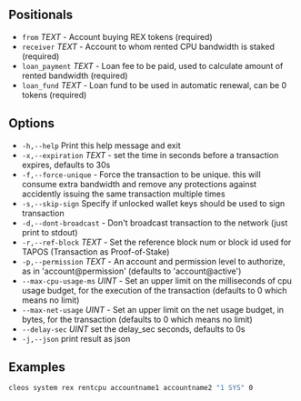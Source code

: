 ## Positionals
- `from` _TEXT_ - Account buying REX tokens (required)
- `receiver` _TEXT_ - Account to whom rented CPU bandwidth is staked (required)
- `loan_payment` _TEXT_ - Loan fee to be paid, used to calculate amount of rented bandwidth (required)
- `loan_fund` _TEXT_ - Loan fund to be used in automatic renewal, can be 0 tokens (required)
## Options
- `-h,--help` Print this help message and exit
- `-x,--expiration` _TEXT_ - set the time in seconds before a transaction expires, defaults to 30s
- `-f,--force-unique` - Force the transaction to be unique. this will consume extra bandwidth and remove any protections against accidently issuing the same transaction multiple times
- `-s,--skip-sign` Specify if unlocked wallet keys should be used to sign transaction
- `-d,--dont-broadcast` - Don't broadcast transaction to the network (just print to stdout)
- `-r,--ref-block` _TEXT_ - Set the reference block num or block id used for TAPOS (Transaction as Proof-of-Stake)
- `-p,--permission`  _TEXT_ - An account and permission level to authorize, as in 'account@permission' (defaults to 'account@active')
- `--max-cpu-usage-ms` _UINT_ - Set an upper limit on the milliseconds of cpu usage budget, for the execution of the transaction (defaults to 0 which means no limit)
- `--max-net-usage` _UINT_ - Set an upper limit on the net usage budget, in bytes, for the transaction (defaults to 0 which means no limit)
- `--delay-sec` _UINT_            set the delay_sec seconds, defaults to 0s
- `-j,--json` print result as json

## Examples


```sh
cleos system rex rentcpu accountname1 accountname2 "1 SYS" 0
```

